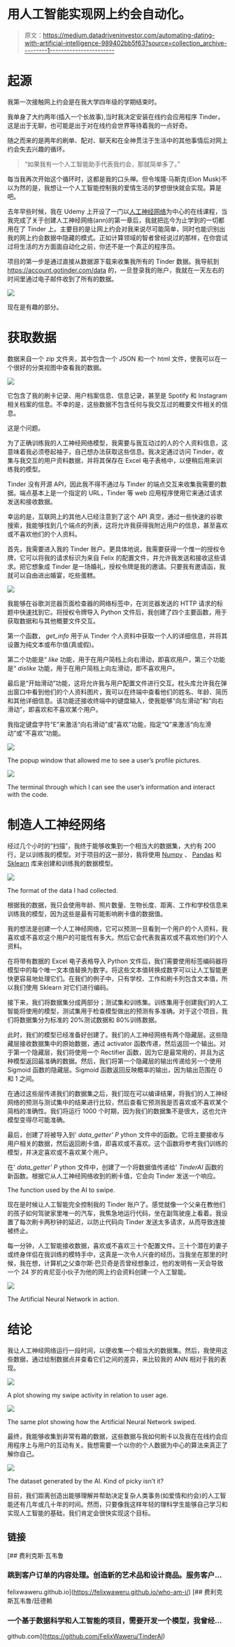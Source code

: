 # 用人工智能实现网上约会自动化。

> 原文：<https://medium.datadriveninvestor.com/automating-dating-with-artificial-intelligence-989402bb5f63?source=collection_archive---------1----------------------->

# **起源**

我第一次接触网上约会是在我大学四年级的学期结束时。

我单身了大约两年(插入一个长故事),当时我决定安装在线约会应用程序 Tinder，这是出于无聊，也可能是出于对在线约会世界等待着我的一点好奇。

随之而来的是两年的刷单、配对、聊天和在全神贯注于生活中的其他事情后对网上约会失去兴趣的循环。

> “如果我有一个人工智能助手代表我约会，那就简单多了。”

每当我再次开始这个循环时，这都是我的口头禅。但令埃隆·马斯克(Elon Musk)不以为然的是，我想让一个人工智能控制我的爱情生活的梦想很快就会实现。算是吧。

去年早些时候，我在 Udemy 上开设了一门以[人工神经网络](https://www.udemy.com/share/101WmQBEATc1hQTXQ=/)为中心的在线课程，当我完成了关于创建人工神经网络(ann)的第一章后，我就把迄今为止学到的一切都用在了 Tinder 上。主要目的是让网上约会对我来说尽可能简单，同时也能识别出我的网上约会数据中隐藏的模式。正如计算领域的智者曾经说过的那样，在你尝试过将生活的方方面面自动化之前，你还不是一个真正的程序员。

项目的第一步是通过直接从数据源下载来收集我所有的 Tinder 数据。我导航到 https://account.gotinder.com/data 的，一旦登录我的账户，我就在一天左右的时间里通过电子邮件收到了所有的数据。

![](img/ba6f12b96fef595e821406a26c60b995.png)

现在是有趣的部分。

# **获取数据**

数据来自一个 zip 文件夹，其中包含一个 JSON 和一个 html 文件，使我可以在一个很好的分类视图中查看我的数据。

![](img/94317244ecac99ce83267f5c938c3b46.png)

它包含了我的刷卡记录、用户档案信息、信息记录，甚至是 Spotify 和 Instagram 相关档案的信息。不幸的是，这些数据不包含任何与我交互过的概要文件相关的信息。

这是个问题。

为了正确训练我的人工神经网络模型，我需要与我互动过的人的个人资料信息，这意味着我必须卷起袖子，自己想办法获取这些信息。我决定通过访问 Tinder，收集与我交互的用户资料数据，并将其保存在 Excel 电子表格中，以便稍后用来训练我的模型。

Tinder 没有开源 API，因此我不得不通过与 Tinder 的端点交互来收集我需要的数据。端点基本上是一个指定的 URL，Tinder 等 web 应用程序使用它来通过请求发送和接收数据。

幸运的是，互联网上的其他人已经注意到了这个 API 真空，通过一些快速的谷歌搜索，我能够找到几个端点的列表，这将允许我获得我附近用户的信息，甚至喜欢或不喜欢他们的个人资料。

首先，我需要进入我的 Tinder 账户。更具体地说，我需要获得一个惟一的授权令牌，它可以将我的请求标识为来自 Felix 的配置文件，并允许我发送和接收这些请求。把它想象成 Tinder 是一场婚礼，授权令牌是我的邀请。只要我有邀请函，我就可以自由进出婚宴，吃些蛋糕。

![](img/d7039a896eb85f8c3f8e59c0717dfa75.png)

我能够在谷歌浏览器页面检查器的网络标签中，在浏览器发送的 HTTP 请求的标题中快速找到它。将授权令牌导入 Python 文件后，我创建了四个主要函数，用于获取数据和与其他概要文件交互。

第一个函数， *get_info* 用于从 Tinder 个人资料中获取一个人的详细信息，并将其设置为纯文本或布尔值(真或假)。

第二个功能是“ *like* 功能，用于在用户简档上向右滑动，即喜欢用户，第三个功能是“ *dislike* 功能，用于在用户简档上向左滑动，即不喜欢用户。

最后是“开始滑动”功能，这将允许我与用户配置文件进行交互。枕头库允许我在弹出窗口中看到他们的个人资料图片，我可以在终端中查看他们的姓名、年龄、简历和其他详细信息。该功能还接收终端中的键盘输入，使我能够“向左滑动”和“向右滑动”，即喜欢和不喜欢某个用户。

我指定键盘字符“E”来激活“向右滑动”或“喜欢”功能，指定“Q”来激活“向左滑动”或“不喜欢”功能。

![](img/a4e9c0d3319a8b43a9f667c4c2ef8158.png)

The popup window that allowed me to see a user’s profile pictures.

![](img/03dd3f8f52db6449bd0f728b296531b9.png)

The terminal through which I can see the user’s information and interact with the code.

# 制造人工神经网络

经过几个小时的“扫描”，我终于能够收集到一个相当大的数据集，大约有 200 行，足以训练我的模型。对于项目的这一部分，我将使用 [Numpy](https://numpy.org/) 、 [Pandas](https://pandas.pydata.org/) 和 [Sklearn](https://scikit-learn.org/) 库来创建和训练我的数据模型。

![](img/cc8342cd92d0af94db4104b1ae7c916f.png)

The format of the data I had collected.

根据我的数据，我只会使用年龄、照片数量、生物长度、距离、工作和学校信息来训练我的模型，因为这些是最有可能影响刷卡值的数据值。

我的想法是创建一个人工神经网络，它可以预测一旦看到一个用户的个人资料，我喜欢或不喜欢这个用户的可能性有多大。然后它会代表我喜欢或不喜欢他们的个人资料。

在将带有数据的 Excel 电子表格导入 Python 文件后，我们需要使用标签编码器将模型中的每个唯一文本值替换为数字。将这些文本值转换成数字可以让人工智能更快更容易地处理它们。在我们的例子中，只有学校、工作和刷卡列包含文本值，所以我们使用 Sklearn 对它们进行编码。

接下来，我们将数据集分成两部分；测试集和训练集。训练集用于创建我们的人工智能将使用的模型，测试集用于检查模型做出的预测有多准确。对于这个项目，我们将数据集分为标准的 20%测试数据和 80%训练数据。

此时，我们的模型已经准备好创建了。我们的人工神经网络有两个隐藏层。这些隐藏层接收数据集中的原始数据，通过 activator 函数传递，然后返回一个输出。对于第一个隐藏层，我们将使用一个 Rectifier 函数，因为它是最常用的，并且为这种模型返回最准确的数据。然后，我们将第一个隐藏层的输出传递给另一个使用 Sigmoid 函数的隐藏层。Sigmoid 函数返回反映概率的输出，因为输出范围在 0 和 1 之间。

在通过这些层传递我们的数据集之后，我们现在可以编译结果，将我们的人工神经网络的预测与测试集中的结果进行比较，然后查看它预测我是否喜欢或不喜欢某个简档的准确性。我们将运行 1000 个时期，因为我们的数据集不是很大，这也允许模型变得尽可能准确。

最后，创建了将被导入到' *data_getter' P* ython 文件中的函数。它将主要接收与用户相关的数据，然后返回刷卡值，即喜欢或不喜欢。这个函数将参考我们训练的模型，并决定喜欢或不喜欢某个用户。

在' *data_getter' P* ython 文件中，创建了一个将数据值传递给' *TinderAI* 函数的新函数。根据它从人工神经网络收到的刷卡值，它会向 Tinder 发送一个响应。

The function used by the AI to swipe.

现在是时候让人工智能完全控制我的 Tinder 账户了。感觉就像一个父亲在教他们的孩子如何驾驶家里唯一的汽车，我焦急地运行代码，坐在副驾驶座上看着。我设置了每次刷卡两秒钟的延迟，以防止代码向 Tinder 发送太多请求，从而导致连接被终止。

每一分钟，人工智能接收数据，喜欢或不喜欢三十个配置文件。三十个潜在的妻子或终身伴侣在我训练的模特手中，这真是一次令人兴奋的经历。当我坐在那里的时候，我在想，计算机之父查尔斯·巴贝奇是否曾经想象过，他的发明有一天会导致一个 24 岁的肯尼亚小伙子为他的网上约会资料创建一个人工智能。

![](img/e96bc15d7e824fcdf714254652308248.png)

The Artificial Neural Network in action.

# 结论

我让人工神经网络运行一段时间，以便收集一个相当大的数据集。然后，我使用这些数据，通过绘制数据点并查看它们之间的差异，来比较我的 ANN 相对于我的表现。

![](img/b84d4ac107eed8f29bc2e8dedac33826.png)

A plot showing my swipe activity in relation to user age.

![](img/59d76d96bddbfa42fca9545c2e5a344d.png)

The same plot showing how the Artificial Neural Network swiped.

最终，我能够收集到非常有趣的数据，这些数据与我如何刷卡以及我在在线约会应用程序上与用户的互动有关。我想需要一个以你的个人数据为中心的算法来真正了解你自己。

![](img/e92297132f6b09c3143e472764535ac1.png)

The dataset generated by the AI. Kind of picky isn’t it?

目前，我们距离创造出能够理解并帮助决定复杂人类事务(如爱情和约会)的人工智能还有几年或几十年的时间。然而，只要像我这样年轻的理科学生能够自己学习和实现人工智能的基础，我们肯定会很快实现这个目标。

## 链接

[](https://felixwaweru.github.io/who-am-i/) [## 费利克斯·瓦韦鲁

### 跳到客户订单的内容处理。创造新的艺术品和设计商品。服务客户…

felixwaweru.github.io](https://felixwaweru.github.io/who-am-i/) [](https://github.com/FelixWaweru/TinderAI) [## 费利克斯瓦韦鲁/廷德赖

### 一个基于数据科学和人工智能的项目，需要开发一个模型，我曾经…

github.com](https://github.com/FelixWaweru/TinderAI)